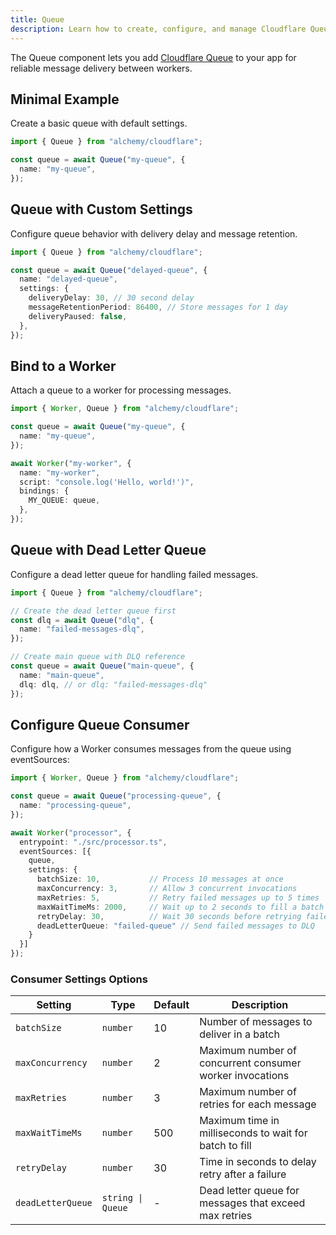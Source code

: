 ```yaml
---
title: Queue
description: Learn how to create, configure, and manage Cloudflare Queues using Alchemy for reliable message delivery.
---
```


The Queue component lets you add [Cloudflare Queue](https://developers.cloudflare.com/queues/) to your app for reliable message delivery between workers.

## Minimal Example

Create a basic queue with default settings.

```ts
import { Queue } from "alchemy/cloudflare";

const queue = await Queue("my-queue", {
  name: "my-queue",
});
```

## Queue with Custom Settings

Configure queue behavior with delivery delay and message retention.

```ts
import { Queue } from "alchemy/cloudflare";

const queue = await Queue("delayed-queue", {
  name: "delayed-queue",
  settings: {
    deliveryDelay: 30, // 30 second delay
    messageRetentionPeriod: 86400, // Store messages for 1 day
    deliveryPaused: false,
  },
});
```

## Bind to a Worker

Attach a queue to a worker for processing messages.

```ts
import { Worker, Queue } from "alchemy/cloudflare";

const queue = await Queue("my-queue", {
  name: "my-queue",
});

await Worker("my-worker", {
  name: "my-worker",
  script: "console.log('Hello, world!')",
  bindings: {
    MY_QUEUE: queue,
  },
});
```

## Queue with Dead Letter Queue

Configure a dead letter queue for handling failed messages.

```ts
import { Queue } from "alchemy/cloudflare";

// Create the dead letter queue first
const dlq = await Queue("dlq", {
  name: "failed-messages-dlq",
});

// Create main queue with DLQ reference
const queue = await Queue("main-queue", {
  name: "main-queue",
  dlq: dlq, // or dlq: "failed-messages-dlq"
});
```

## Configure Queue Consumer

Configure how a Worker consumes messages from the queue using eventSources:

```ts
import { Worker, Queue } from "alchemy/cloudflare";

const queue = await Queue("processing-queue", {
  name: "processing-queue",
});

await Worker("processor", {
  entrypoint: "./src/processor.ts",
  eventSources: [{
    queue,
    settings: {
      batchSize: 10,           // Process 10 messages at once
      maxConcurrency: 3,       // Allow 3 concurrent invocations
      maxRetries: 5,           // Retry failed messages up to 5 times  
      maxWaitTimeMs: 2000,     // Wait up to 2 seconds to fill a batch
      retryDelay: 30,          // Wait 30 seconds before retrying failed messages
      deadLetterQueue: "failed-queue" // Send failed messages to DLQ
    }
  }]
});
```

### Consumer Settings Options

| Setting | Type | Default | Description |
|---------|------|---------|-------------|
| `batchSize` | `number` | 10 | Number of messages to deliver in a batch |
| `maxConcurrency` | `number` | 2 | Maximum number of concurrent consumer worker invocations |
| `maxRetries` | `number` | 3 | Maximum number of retries for each message |
| `maxWaitTimeMs` | `number` | 500 | Maximum time in milliseconds to wait for batch to fill |
| `retryDelay` | `number` | 30 | Time in seconds to delay retry after a failure |
| `deadLetterQueue` | `string \| Queue` | - | Dead letter queue for messages that exceed max retries |
